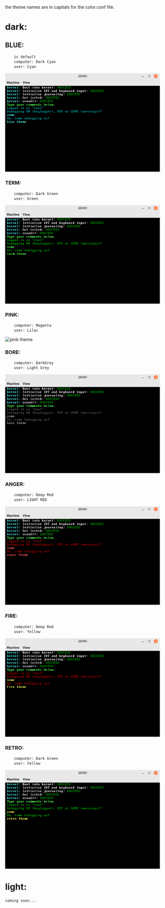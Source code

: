 the theme names are in capitals for the color.conf file.

# dark:


  ## BLUE:

        is default
        computer: Dark Cyan
        user: Cyan
![blue theme](./img/BLUE.png)

  ### TERM:

        computer: Dark Green
        user: Green
![term theme](./img/TERM.png)

  ### PINK:

        computer: Magenta
        user: Lilac
![pink theme](./img/PINK.png)

  ### BORE:

        computer: DarkGrey
        user: Light Grey
![bore theme](./img/BORE.png)

   ### ANGER:

        computer: Deep Red
        user: LIGHT RED
![blue theme](./img/ANGER.png)

   ### FIRE:

        computer: Deep Red
        user: Yellow
![fire theme](./img/FIRE.png)

   ### RETRO:

        computer: Dark Green
        user: Yellow
![retro theme](./img/RETRO.png)


# light:

    coming soon...
